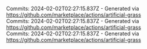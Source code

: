 Commits: 2024-02-02T02:27:15.837Z - Generated via https://github.com/marketplace/actions/artificial-grass
<br>
Commits: 2024-02-02T02:27:15.837Z - Generated via https://github.com/marketplace/actions/artificial-grass
<br>
Commits: 2024-02-02T02:27:15.837Z - Generated via https://github.com/marketplace/actions/artificial-grass
<br>
